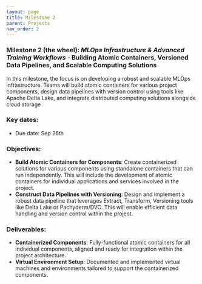 ```yaml
---
layout: page
title: Milestone 2
parent: Projects
nav_order: 2
---
```


### Milestone 2 (the wheel): *MLOps Infrastructure & Advanced Training Workflows -* Building Atomic Containers, Versioned Data Pipelines, and Scalable Computing Solutions

In this milestone, the focus is on developing a robust and scalable MLOps infrastructure. Teams will build atomic containers for various project components, design data pipelines with version control using tools like Apache Delta Lake, and integrate distributed computing solutions alongside cloud storage

### Key dates:

- Due date: Sep 26th

### Objectives:

- **Build Atomic Containers for Components**: Create containerized solutions for various components using standalone containers that can run independently. This will include the development of atomic containers for individual applications and services involved in the project.
- **Construct Data Pipelines with Versioning**: Design and implement a robust data pipeline that leverages Extract, Transform, Versioning tools like Delta Lake or Pachyderm/DVC. This will enable efficient data handling and version control within the project.

### Deliverables:

- **Containerized Components**: Fully-functional atomic containers for all individual components, aligned and ready for integration within the project architecture.
- **Virtual Environment Setup**: Documented and implemented virtual machines and environments tailored to support the containerized components.
